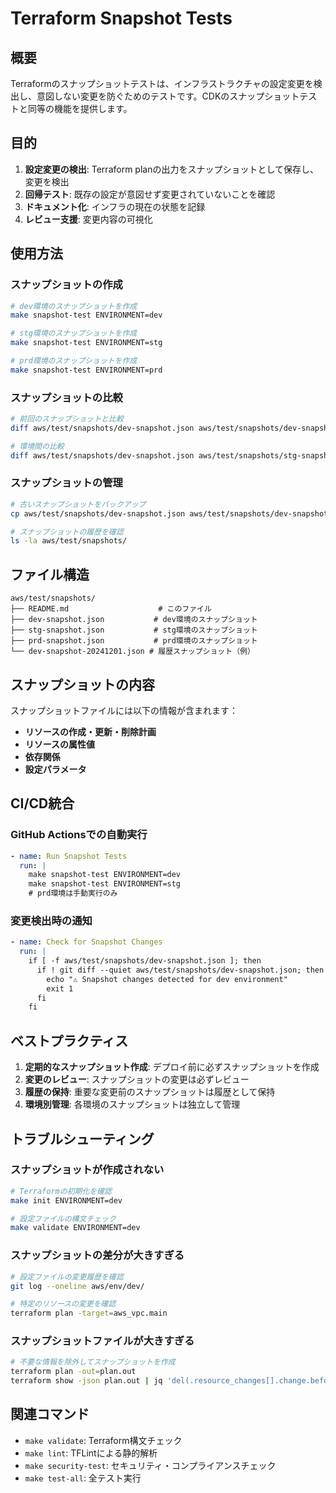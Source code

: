 # Terraform Snapshot Tests

## 概要

Terraformのスナップショットテストは、インフラストラクチャの設定変更を検出し、意図しない変更を防ぐためのテストです。CDKのスナップショットテストと同等の機能を提供します。

## 目的

1. **設定変更の検出**: Terraform planの出力をスナップショットとして保存し、変更を検出
2. **回帰テスト**: 既存の設定が意図せず変更されていないことを確認
3. **ドキュメント化**: インフラの現在の状態を記録
4. **レビュー支援**: 変更内容の可視化

## 使用方法

### スナップショットの作成

```bash
# dev環境のスナップショットを作成
make snapshot-test ENVIRONMENT=dev

# stg環境のスナップショットを作成
make snapshot-test ENVIRONMENT=stg

# prd環境のスナップショットを作成
make snapshot-test ENVIRONMENT=prd
```

### スナップショットの比較

```bash
# 前回のスナップショットと比較
diff aws/test/snapshots/dev-snapshot.json aws/test/snapshots/dev-snapshot-previous.json

# 環境間の比較
diff aws/test/snapshots/dev-snapshot.json aws/test/snapshots/stg-snapshot.json
```

### スナップショットの管理

```bash
# 古いスナップショットをバックアップ
cp aws/test/snapshots/dev-snapshot.json aws/test/snapshots/dev-snapshot-$(date +%Y%m%d).json

# スナップショットの履歴を確認
ls -la aws/test/snapshots/
```

## ファイル構造

```
aws/test/snapshots/
├── README.md                    # このファイル
├── dev-snapshot.json           # dev環境のスナップショット
├── stg-snapshot.json           # stg環境のスナップショット
├── prd-snapshot.json           # prd環境のスナップショット
└── dev-snapshot-20241201.json # 履歴スナップショット（例）
```

## スナップショットの内容

スナップショットファイルには以下の情報が含まれます：

- **リソースの作成・更新・削除計画**
- **リソースの属性値**
- **依存関係**
- **設定パラメータ**

## CI/CD統合

### GitHub Actionsでの自動実行

```yaml
- name: Run Snapshot Tests
  run: |
    make snapshot-test ENVIRONMENT=dev
    make snapshot-test ENVIRONMENT=stg
    # prd環境は手動実行のみ
```

### 変更検出時の通知

```yaml
- name: Check for Snapshot Changes
  run: |
    if [ -f aws/test/snapshots/dev-snapshot.json ]; then
      if ! git diff --quiet aws/test/snapshots/dev-snapshot.json; then
        echo "⚠️ Snapshot changes detected for dev environment"
        exit 1
      fi
    fi
```

## ベストプラクティス

1. **定期的なスナップショット作成**: デプロイ前に必ずスナップショットを作成
2. **変更のレビュー**: スナップショットの変更は必ずレビュー
3. **履歴の保持**: 重要な変更前のスナップショットは履歴として保持
4. **環境別管理**: 各環境のスナップショットは独立して管理

## トラブルシューティング

### スナップショットが作成されない

```bash
# Terraformの初期化を確認
make init ENVIRONMENT=dev

# 設定ファイルの構文チェック
make validate ENVIRONMENT=dev
```

### スナップショットの差分が大きすぎる

```bash
# 設定ファイルの変更履歴を確認
git log --oneline aws/env/dev/

# 特定のリソースの変更を確認
terraform plan -target=aws_vpc.main
```

### スナップショットファイルが大きすぎる

```bash
# 不要な情報を除外してスナップショットを作成
terraform plan -out=plan.out
terraform show -json plan.out | jq 'del(.resource_changes[].change.before)' > snapshot.json
```

## 関連コマンド

- `make validate`: Terraform構文チェック
- `make lint`: TFLintによる静的解析
- `make security-test`: セキュリティ・コンプライアンスチェック
- `make test-all`: 全テスト実行 
